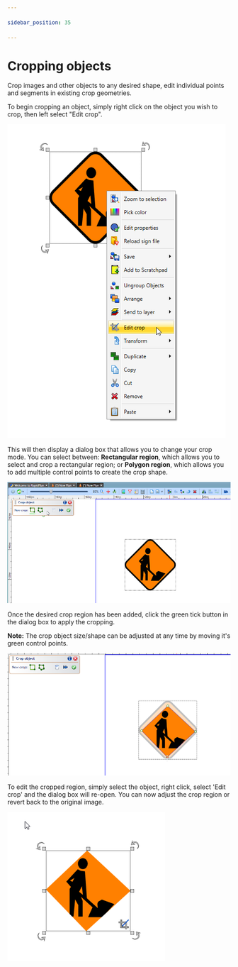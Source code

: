 ```yaml
---

sidebar_position: 35

---
```

# Cropping objects

Crop images and other objects to any desired shape, edit individual points and segments in existing crop geometries.

To begin cropping an object, simply right click on the object you wish to crop, then left select "Edit crop".

![Edit_crop](./assets/Edit_crop.png)

This will then display a dialog box that allows you to change your crop mode. You can select between: **Rectangular region**, which allows you to select and crop a rectangular region; or **Polygon region**, which allows you to add multiple control points to create the crop shape.

![Crop_box](./assets/Crop_box.png)

Once the desired crop region has been added, click the green tick button in the dialog box to apply the cropping. 

**Note:** The crop object size/shape can be adjusted at any time by moving it's green control points.

![Cropped_image](./assets/Cropped_image.png)

To edit the cropped region, simply select the object, right click, select 'Edit crop' and the dialog box will re-open.  You can now adjust the crop region or revert back to the original image.

![Finished_crop](./assets/Finished_crop.png)